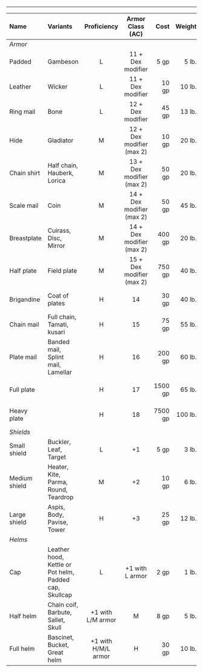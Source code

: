 ___
| Name | Variants | Proficiency | Armor Class (AC) | Cost | Weight | Properties |
|:-|:-| :-: | :-:|-:|-:|:-|
| *Armor* ||||||
| Padded | Gambeson | L | 11 + Dex modifier | 5 gp | 5 lb. | hampering |
| Leather | Wicker | L | 11 + Dex modifier |  10 gp  | 10 lb. | |
| Ring mail | Bone | L | 12 + Dex modifier | 45 gp | 13 lb. | encumbering (11) |
| Hide | Gladiator | M | 12 + Dex modifier (max 2) | 10 gp |  20 lb. | encumbering (11) |
| Chain shirt | Half chain, Hauberk, Lorica | M | 13 + Dex modifier (max 2) | 50 gp |  20 lb. | encumbering (11) |
| Scale mail | Coin | M | 14 + Dex modifier (max 2) | 50 gp | 45 lb. | encumbering (13), hampering |
| Breastplate | Cuirass, Disc, Mirror | M | 14 + Dex modifier (max 2) | 400 gp |  20 lb. | encumbering (11) |
| Half plate | Field plate | M | 15 + Dex modifier (max 2) | 750 gp | 40 lb. | encumbering (Str 13), hampering |
| Brigandine | Coat of plates | H | 14 | 30 gp | 40 lb. | encumbering (Str 13), hampering |
| Chain mail | Full chain, Tamati, kusari | H | 15 | 75 gp | 55 lb. | encumbering (Str 13), hampering |
| Plate mail | Banded mail, Splint mail, Lamellar | H | 16 | 200 gp | 60 lb. | encumbering (Str 15), hampering |
| Full plate | | H | 17 | 1500 gp | 65 lb. | encumbering (Str 15), hampering |
| Heavy plate | | H | 18 | 7500 gp | 100 lb. | encumbering (Str 17), hampering |
| *Shields* ||||||
| Small shield | Buckler, Leaf, Target | L | +1 | 5 gp | 3 lb. | covering |
| Medium shield | Heater, Kite, Parma, Round, Teardrop | M | +2 | 10 gp | 6 lb. | covering |
| Large shield | Aspis, Body, Pavise, Tower | H | +3 | 25 gp | 12 lb. | covering, encumbering (Str 11), oversized |
| *Helms*||||||
| Cap | Leather hood, Kettle or Pot helm, Padded cap, Skullcap | L | +1 with L armor | 2 gp | 1 lb. | occluding (1) |
| Half helm| Chain coif, Barbute, Sallet, Skull | +1 with L/M armor | M | 8 gp | 5 lb. | occluding (2) |
| Full helm | Bascinet, Bucket, Great helm | +1 with H/M/L armor | H | 30 gp | 10 lb. | occluding (3) |
